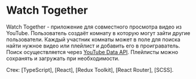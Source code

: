 # Watch Together

Watch Together - приложение для совместного просмотра видео из YouTube. Пользователь создаёт комнату в которую могут зайти другие пользователи. Каждый участник комнаты может в поле для поиска найти нужное видео или плейлист и добавить его в проиграватель. Поиск осуществляется через [YouTube Data API](https://developers.google.com/youtube/v3?hl=ru). Плейлисты можно сохранять и загружать при необходимости.

Стек: [TypeScript], [React], [Redux Toolkit], [React Router], [SCSS].

